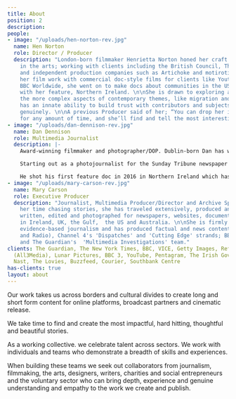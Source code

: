 ```yaml
---
title: About
position: 2
description: 
people:
- image: "/uploads/hen-norton-rev.jpg"
  name: Hen Norton
  role: Director / Producer
  description: "London-born filmmaker Henrietta Norton honed her craft originally
    in the arts; working with clients including the British Council, The Arts Council
    and independent production companies such as Artichoke and motiroti.\n\nStarting
    her film work with commercial doc-style films for clients like Youtube and the
    BBC Worldwide, she went on to make docs about communities in the US, Greece and,
    with her feature, Northern Ireland. \n\nShe is drawn to exploring and investigating
    the more complex aspects of contemporary themes, like migration and identity and
    has an innate ability to build trust with contributors and subjects quickly and
    genuinely. \n\nA previous Producer said of her; “You can drop her in anywhere,
    for any amount of time, and she’ll find and tell the most interesting story there.”"
- image: "/uploads/dan-dennison-rev.jpg"
  name: Dan Dennison
  role: Multimedia Journalist
  description: |-
    Award-winning filmmaker and photographer/DOP. Dublin-born Dan has worked in both the documentary and commercial worlds for the last 12 years.

    Starting out as a photojournalist for the Sunday Tribune newspaper in Dublin and a music photographer for NME, he has gone on to work with some of the largest brands, agencies and broadcast partners all over the world.

    He shot his first feature doc in 2016 in Northern Ireland which has toured more than 6 international film festivals. More recently he has been shooting and editing for various platforms like The Guardian and the New York Times.
- image: "/uploads/mary-carson-rev.jpg"
  name: Mary Carson
  role: Executive Producer
  description: "Journalist, Multimedia Producer/Director and Archive Specialist. In
    her time chasing stories, she has traveled extensively, produced and directed,
    written, edited and photographed for newspapers, websites, documentaries and books
    in Ireland, UK, the Gulf,  the US and Australia. \n\nShe is firmly anchored in
    evidence-based journalism and has produced factual and news content for BBC (TV
    and Radio), Channel 4's 'Dispatches' and 'Cutting Edge' strands; BBC 4 Documentaries
    and The Guardian's  'Multimedia Investigations' team."
clients: The Guardian, The New York Times, BBC, VICE, Getty Images, Refinery 29, Caravan
  (All3Media), Lunar Pictures, BBC 3, YouTube, Pentagram, The Irish Government, Conde
  Nast, The Lovies, Buzzfeed, Courier, Southbank Centre
has-clients: true
layout: about
---
```


Our work takes us across borders and cultural divides to create long and short form content for online platforms, broadcast partners and cinematic release.

We take time to find and create the most impactful, hard hitting, thoughtful and beautiful stories.

As a working collective. we celebrate talent across sectors. We work with individuals and teams who demonstrate a breadth of skills and experiences.

When building these teams we seek out collaborators from journalism, filmmaking, the arts, designers, writers, charities and social entrepreneurs and the voluntary sector who can bring depth, experience and genuine understanding and empathy to the work we create and publish.